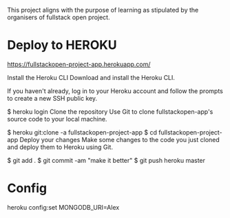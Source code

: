 This project aligns with the purpose of learning as stipulated by the organisers of fullstack open project.

# Deploy to HEROKU 

https://fullstackopen-project-app.herokuapp.com/

Install the Heroku CLI
Download and install the Heroku CLI.

If you haven't already, log in to your Heroku account and follow the prompts to create a new SSH public key.

$ heroku login
Clone the repository
Use Git to clone fullstackopen-app's source code to your local machine.

$ heroku git:clone -a fullstackopen-project-app
$ cd fullstackopen-project-app
Deploy your changes
Make some changes to the code you just cloned and deploy them to Heroku using Git.

$ git add .
$ git commit -am "make it better"
$ git push heroku master
# Config
heroku config:set MONGODB_URI=Alex 

